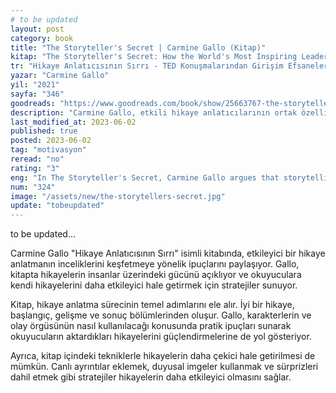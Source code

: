 ```yaml
---
# to be updated
layout: post
category: book
title: "The Storyteller's Secret | Carmine Gallo (Kitap)"
kitap: "The Storyteller's Secret: How the World's Most Inspiring Leaders Turn Their Passion Into Performance"
tr: "Hikaye Anlatıcısının Sırrı - TED Konuşmalarından Girişim Efsanelerine Bazı Fikirler Neden Tutar Bazıları Tutmaz"
yazar: "Carmine Gallo"
yil: "2021"
sayfa: "346"
goodreads: "https://www.goodreads.com/book/show/25663767-the-storyteller-s-secret"
description: "Carmine Gallo, etkili hikaye anlatıcılarının ortak özelliklerini inceliyor."
last_modified_at: 2023-06-02
published: true
posted: 2023-06-02
tag: "motivasyon"
reread: "no"
rating: "3"
eng: "In The Storyteller's Secret, Carmine Gallo argues that storytelling is a powerful tool that can be used to persuade, inspire, and motivate others. He draws on neuroscience, psychology, and sociology research to explain why stories are so effective at capturing our attention and influencing our behaviour. Gallo also provides practical advice on how to craft and deliver compelling stories."
num: "324"
image: "/assets/new/the-storytellers-secret.jpg"
update: "tobeupdated"
---
```


to be updated...

Carmine Gallo "Hikaye Anlatıcısının Sırrı" isimli kitabında, etkileyici bir hikaye anlatmanın inceliklerini keşfetmeye yönelik ipuçlarını paylaşıyor. Gallo, kitapta hikayelerin insanlar üzerindeki gücünü açıklıyor ve okuyuculara kendi hikayelerini daha etkileyici hale getirmek için stratejiler sunuyor.

Kitap, hikaye anlatma sürecinin temel adımlarını ele alır. İyi bir hikaye, başlangıç, gelişme ve sonuç bölümlerinden oluşur. Gallo, karakterlerin ve olay örgüsünün nasıl kullanılacağı konusunda pratik ipuçları sunarak okuyucuların aktardıkları hikayelerini güçlendirmelerine de yol gösteriyor.

Ayrıca, kitap içindeki tekniklerle hikayelerin daha çekici hale getirilmesi de mümkün. Canlı ayrıntılar eklemek, duyusal imgeler kullanmak ve sürprizleri dahil etmek gibi stratejiler hikayelerin daha etkileyici olmasını sağlar.
